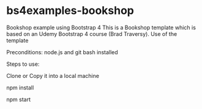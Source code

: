 # bs4examples-bookshop
Bookshop example using Bootstrap 4
This is a Bookshop template which is based on an Udemy Bootstrap 4 course (Brad Traversy).
Use of the template

Preconditions:
node.js and git bash installed

Steps to use:


Clone or Copy it into a local machine

npm install

npm start
